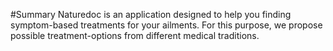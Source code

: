 #Summary
Naturedoc is an application designed to help you finding symptom-based treatments for your ailments. For this purpose, we propose possible treatment-options from different medical traditions. 